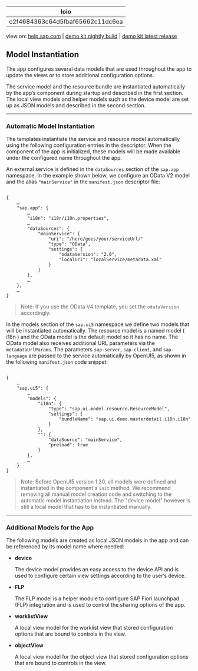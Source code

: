 | loio |
| -----|
| c2f4684363c64d5fbaf65662c11dc6ea |

<div id="loio">

view on: [help.sap.com](https://help.sap.com/viewer/DRAFT/3237636b137e43519a20ad5513c49ccb/latest/en-US/c2f4684363c64d5fbaf65662c11dc6ea.html) | [demo kit nightly build](https://openui5nightly.hana.ondemand.com/#/topic/c2f4684363c64d5fbaf65662c11dc6ea) | [demo kit latest release](https://openui5.hana.ondemand.com/#/topic/c2f4684363c64d5fbaf65662c11dc6ea)</div>
<!-- loioc2f4684363c64d5fbaf65662c11dc6ea -->

## Model Instantiation

The app configures several data models that are used throughout the app to update the views or to store additional configuration options.

The service model and the resource bundle are instantiated automatically by the app’s component during startup and described in the first section. The local view models and helper models such as the device model are set up as JSON models and described in the second section.

***

<a name="loioc2f4684363c64d5fbaf65662c11dc6ea__section_automatic_model_instantiation"/>

### Automatic Model Instantiation

The templates instantiate the service and resource model automatically using the following configuration entries in the descriptor. When the component of the app is initialized, these models will be made available under the configured name throughout the app.

An external service is defined in the `dataSources` section of the `sap.app` namespace. In the example shown below, we configure an OData V2 model and the alias `"mainService"` in the `manifest.json` descriptor file:

```lang-js

{
	…
	"sap.app": {
		…
		"i18n": "i18n/i18n.properties",
		…
		"dataSources": {
			"mainService": {
				"uri": "/here/goes/your/serviceUrl/"
				"type": "OData",
				"settings": {
					"odataVersion": "2.0",
					"localUri": "localService/metadata.xml"
				}
			}
		},
		…
	},
	…
}
```

> Note:
> If you use the OData V4 template, you set the `odataVersion` accordingly.
> 
> 

In the models section of the `sap.ui5` namespace we define two models that will be instantiated automatically. The resource model is a named model \( i18n \) and the OData model is the default model so it has no name. The OData model also receives additional URL parameters via the `metadataUrlParams`. The parameters `sap-server`, `sap-client`, and `sap-language` are passed to the service automatically by OpenUI5, as shown in the following `manifest.json` code snippet:

```lang-js

{
	…
	"sap.ui5": {
		…
		"models": {
			"i18n": {
				"type": "sap.ui.model.resource.ResourceModel",
				"settings": {
					"bundleName": "sap.ui.demo.masterdetail.i18n.i18n"
				}
			},
			"": {
				"dataSource": "mainService",
				"preload": true
			}
		},
		…
	}
}
```

> Note:
> Before OpenUI5 version 1.30, all models were defined and instantiated in the component's `init` method. We recommend removing all manual model creation code and switching to the automatic model instantiation instead. The "device model" however is still a local model that has to be instantiated manually.
> 
> 

***

### Additional Models for the App

The following models are created as local JSON models in the app and can be referenced by its model name where needed:

-   **device**

    The device model provides an easy access to the device API and is used to configure certain view settings according to the user’s device.

-   **FLP**

    The FLP model is a helper module to configure SAP Fiori launchpad \(FLP\) integration and is used to control the sharing options of the app.

-   **worklistView**

    A local view model for the worklist view that stored configuration options that are bound to controls in the view.

-   **objectView**

    A local view model for the object view that stored configuration options that are bound to controls in the view.


